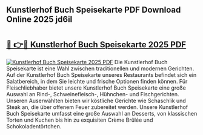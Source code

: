 ## Kunstlerhof Buch Speisekarte PDF Download Online 2025 jd6iI

# <h2><a href="http://gc844o.nevu.top/?p=Kunstlerhof+Buch+Speisekarte">🔗 👉🔴 Kunstlerhof Buch Speisekarte 2025 PDF</a></h2>

[![Kunstlerhof Buch Speisekarte 2025 PDF](https://i.imgur.com/dBaPXMq.png)](http://gc844o.nevu.top/?p=Kunstlerhof+Buch+Speisekarte)
Die Kunstlerhof Buch Speisekarte ist eine Wahl zwischen traditionellen und modernen Gerichten. Auf der Kunstlerhof Buch Speisekarte unseres Restaurants befindet sich ein Salatbereich, in dem Sie leichte und frische Optionen finden können. Für Fleischliebhaber bietet unsere Kunstlerhof Buch Speisekarte eine große Auswahl an Rind-, Schweinefleisch-, Hühnchen- und Fischgerichten. Unseren Auserwählten bieten wir köstliche Gerichte wie Schaschlik und Steak an, die über offenem Feuer zubereitet werden. Unsere Kunstlerhof Buch Speisekarte umfasst eine große Auswahl an Desserts, von klassischen Torten und Kuchen bis hin zu exquisiten Crème Brûlée und Schokoladentörtchen.

